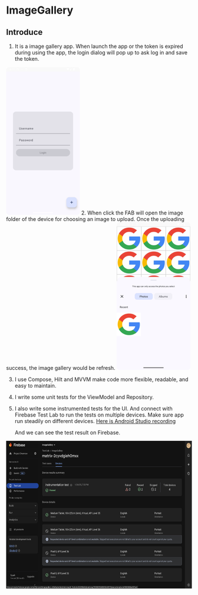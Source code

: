 # ImageGallery
## Introduce
1.  It is a image gallery app. When launch the app or the token is expired during using the app, the login dialog will pop up to ask log in and save the token.
       
<img src="login.png" width="200" height="400" />
2. When click the FAB will open the image folder of the device for choosing an image to upload. Once the uploading success, the image gallery would be refresh.
       

<img src="upload_img.png" width="200" height="400" />

3. I use Compose, Hilt and MVVM make code more flexible, readable, and easy to maintain.
4. I write some unit tests for the ViewModel and Repository.
5. I also write some instrumented tests for the UI. And connect with Firebase Test Lab to run the tests on multiple devices. Make sure app run steadily on different devices.
   [Here is Android Studio recording](https://drive.google.com/file/d/1dpPItpvyJGCrkfedZq9572mUndoY-kxU/view?usp=drive_link)

   And we can see the test result on Firebase.
    
<img src="Firebase_test_lab_screenshot.png"  height="400" />
